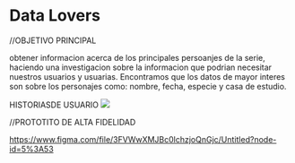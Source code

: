 # Data Lovers

//OBJETIVO PRINCIPAL

obtener informacion acerca de los principales persoanjes de la serie, haciendo una investigacion sobre la informacion que podrian necesitar nuestros usuarios y usuarias. Encontramos que los datos de mayor interes son sobre los personajes como: nombre, fecha, especie y casa de estudio.



HISTORIASDE USUARIO
<img src = "imgs/historiasdeUsuario.PNG">




//PROTOTITO DE ALTA FIDELIDAD

https://www.figma.com/file/3FVWwXMJBc0lchzjoQnGjc/Untitled?node-id=5%3A53

































































